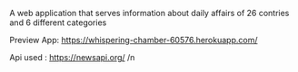 A web application that serves information about daily affairs of 26 contries and 6 different categories

Preview App: https://whispering-chamber-60576.herokuapp.com/

Api used : https://newsapi.org/ /n
